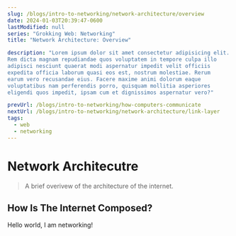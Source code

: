 ```yaml
---
slug: /blogs/intro-to-networking/network-architecture/overview
date: 2024-01-03T20:39:47-0600
lastModified: null
series: "Grokking Web: Networking"
title: "Network Architecture: Overview"

description: "Lorem ipsum dolor sit amet consectetur adipisicing elit. 
Rem dicta magnam repudiandae quos voluptatem in tempore culpa illo 
adipisci nesciunt quaerat modi aspernatur impedit velit officiis 
expedita officia laborum quasi eos est, nostrum molestiae. Rerum 
earum vero recusandae eius. Facere maxime animi dolorum eaque 
voluptatibus nam perferendis porro, quisquam mollitia asperiores 
eligendi quos impedit, ipsam cum et dignissimos aspernatur vero?"

prevUrl: /blogs/intro-to-networking/how-computers-communicate
nextUrl: /blogs/intro-to-networking/network-architecture/link-layer
tags:
  - web
  - networking
---
```


# Network Architecutre
> A brief overivew of the architecture of the internet.

## How Is The Internet Composed?
Hello world, I am networking!